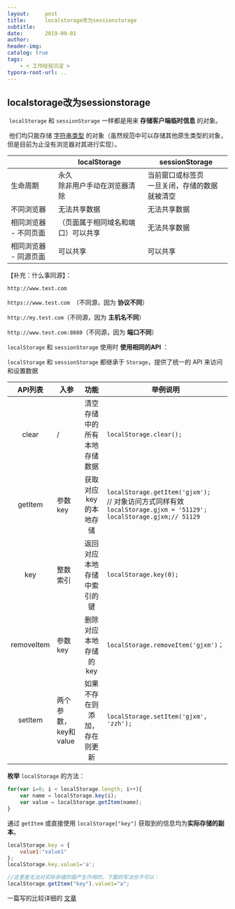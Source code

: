 ```yaml
---
layout:     post
title:      localstorage改为sessionstorage
subtitle:  
date:       2019-09-01
author:     
header-img: 
catalog: true
tags:
    - < 工作经验沉淀 >
typora-root-url: ..
---
```




##  localstorage改为sessionstorage

​	`localStorage` 和 `sessionStorage` 一样都是用来 **存储客户端临时信息** 的对象。

​	他们均只能存储 <u>字符串类型</u> 的对象（虽然规范中可以存储其他原生类型的对象，但是目前为止没有浏览器对其进行实现）。

|                       | localStorage                       | sessionStorage                                    |
| --------------------- | ---------------------------------- | ------------------------------------------------- |
| 生命周期              | 永久<br/>除非用户手动在浏览器清除  | 当前窗口或标签页<br/>一旦关闭，存储的数据就被清空 |
| 不同浏览器            | 无法共享数据                       | 无法共享数据                                      |
| 相同浏览器 - 不同页面 | （页面属于相同域名和端口）可以共享 | 无法共享数据                                      |
| 相同浏览器 - 同源页面 | 可以共享                           | 可以共享                                          |

【补充：什么事同源】：

`http://www.test.com`

`https://www.test.com `（不同源，因为 **协议不同**）

`http://my.test.com`（不同源，因为 **主机名不同**）

`http://www.test.com:8080`（不同源，因为 **端口不同**）



`localStorage` 和 `sessionStorage` 使用时 **使用相同的API** ：

`localStorage` 和 `sessionStorage` 都继承于 `Storage`，提供了统一的 API 来访问和设置数据

|  API列表   | 入参                 |             功能             | 举例说明                                                     |
| :--------: | -------------------- | :--------------------------: | ------------------------------------------------------------ |
|   clear    | /                    | 清空存储中的所有本地存储数据 | `localStorage.clear();`                                      |
|  getItem   | 参数key              |    获取对应key的本地存储     | `localStorage.getItem('gjxm');`<br/>// 对象访问方式同样有效<br/>`localStorage.gjxm = '51129';`<br/>`localStorage.gjxm;// 51129 ` |
|    key     | 整数索引             |  返回对应本地存储中索引的键  | `localStorage.key(0);`                                       |
| removeItem | 参数key              |    删除对应本地存储的key     | `localStorage.removeItem('gjxm')；`                          |
|  setItem   | 两个参数，key和value | 如果不存在则添加，存在则更新 | `localStorage.setItem('gjxm', 'zzh');`                       |


**枚举** `localStorage` 的方法：

```javascript
for(var i=0; i < localStorage.length; i++){
    var name = localStorage.key(i);
    var value = localStorage.getItem(name);
}
```



 通过 `getItem` 或直接使用 `localStorage["key"]` 获取到的信息均为**实际存储的副本**。

```javascript
localStorage.key = {
    value1:"value1"
};
localStorage.key.value1='a';

//这里是无法对实际存储的值产生作用的，下面的写法也不可以：
localStorage.getItem("key").value1="a";
```

一篇写的比较详细的 [文章](http://www.111cn.net/wy/html5/85886.htm)

